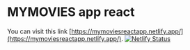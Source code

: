 # MYMOVIES app react

You can visit this link [https://mymoviesreactapp.netlify.app/](https://mymoviesreactapp.netlify.app/).
[![Netlify Status](https://api.netlify.com/api/v1/badges/3c900a8a-dffe-4696-8aae-3b5bb324288a/deploy-status)](https://app.netlify.com/sites/mymoviesreactapp/deploys)
